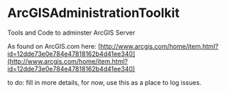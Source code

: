 # ArcGISAdministrationToolkit
Tools and Code to adminster ArcGIS Server

As found on ArcGIS.com here: [http://www.arcgis.com/home/item.html?id=12dde73e0e784e47818162b4d41ee340](http://www.arcgis.com/home/item.html?id=12dde73e0e784e47818162b4d41ee340)

to do: fill in more details, for now, use this as a place to log issues.
